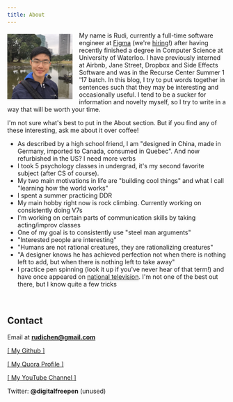 ```yaml
---
title: About
---
```


<img src="/images/profile_pic.jpg" style="float: left; margin: 5px 15px 0px 0px;" width="150" />

My name is Rudi, currently a full-time software engineer at [Figma](https://www.figma.com/) (we're [hiring](https://jobs.lever.co/figma?lever-via=6zOWcEa37l)!) after having recently finished a degree in Computer Science at University of Waterloo. I have previously interned at Airbnb, Jane Street, Dropbox and Side Effects Software and was in the Recurse Center Summer 1 '17 batch. In this blog, I try to put words together in sentences such that they may be interesting and occasionally useful. I tend to be a sucker for information and novelty myself, so I try to write in a way that will be worth your time.

I'm not sure what's best to put in the About section. But if you find any of these interesting, ask me about it over coffee!

- As described by a high school friend, I am "designed in China, made in Germany, imported to Canada, consumed in Quebec". And now refurbished in the US? I need more verbs
- I took 5 psychology classes in undergrad, it's my second favorite subject (after CS of course).
- My two main motivations in life are "building cool things" and what I call "learning how the world works"
- I spent a summer practicing DDR
- My main hobby right now is rock climbing. Currently working on consistently doing V7s
- I'm working on certain parts of communication skills by taking acting/improv classes
- One of my goal is to consistently use "steel man arguments"
- "Interested people are interesting"
- "Humans are not rational creatures, they are rationalizing creatures"
- "A designer knows he has achieved perfection not when there is nothing left to add, but when there is nothing left to take away"
- I practice pen spinning (look it up if you've never hear of that term!) and have once appeared on [national television](http://www.youtube.com/watch?v=K5SxsDS0fHk). I'm not one of the best out there, but I know quite a few tricks

<div class="rc-scout" style="height: 20px"></div>
<script async defer src="https://www.recurse-scout.com/loader.js?t=034547b553d5c90c69cd181cc8edd7ed"></script>

Contact
-------

Email at **rudichen@gmail.com**

<a href="https://github.com/rudi-c" target="_blank">[ My Github ]</a>

<a href="http://www.quora.com/Rudi-Chen" target="_blank">[ My Quora Profile ]</a>

<a href="https://www.youtube.com/user/Advecticity" target="_blank">[ My YouTube Channel ]</a>

Twitter: **@digitalfreepen** (unused)

